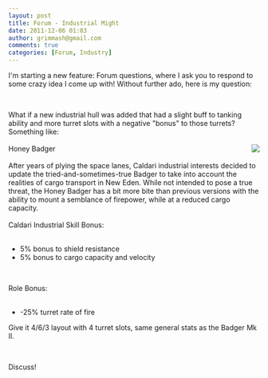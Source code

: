 ```yaml
---
layout: post
title: Forum - Industrial Might
date: 2011-12-06 01:03
author: grimmash@gmail.com
comments: true
categories: [Forum, Industry]
---
```

I'm starting a new feature: Forum questions, where I ask you to respond to some crazy idea I come up with! Without further ado, here is my question:<br /><p><br /></p><p>What if a new industrial hull was added that had a slight buff to tanking ability and more turret slots with a negative "bonus" to those turrets? Something like:<br /><br /><a href="http://grimmash.com/wp-content/uploads/2011/12/badgermk21.jpg" style="clear: right; float: right; margin-bottom: 1em; margin-left: 1em;"><img border="0" src="http://grimmash.com/wp-content/uploads/2011/12/badgermk21.jpg" /></a>Honey Badger<br /><br />After years of plying the space lanes, Caldari industrial interests decided to update the tried-and-sometimes-true Badger to take into account the realities of cargo transport in New Eden. While not intended to pose a true threat, the Honey Badger has a bit more bite than previous versions with the ability to mount a semblance of firepower, while at a reduced cargo capacity.<br /><br />Caldari Industrial Skill Bonus:<br /><br /><ul><li>5% bonus to shield resistance</li><li>5% bonus to cargo capacity and velocity</li></ul><br /><p>Role Bonus:<br /><br /><ul><li>-25% turret rate of fire</li></ul><p>Give it 4/6/3 layout with 4 turret slots, same general stats as the Badger Mk II.</p><p><br /></p><p>Discuss!</p></p><p><br /></p></p>
